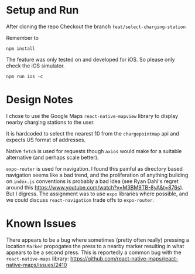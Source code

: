 # Setup and Run

After cloning the repo
Checkout the branch `feat/select-charging-station`

Remember to

```
npm install
```

The feature was only tested on and developed for iOS. So please only check the iOS simulator.

```
npm run ios -c
```

# Design Notes

I chose to use the Google Maps `react-native-mapview` library to display nearby charging stations to the user.

It is hardcoded to select the nearest 10 from the `chargepointmap` api and expects US format of addresses.

Native `fetch` is used for requests though `axios` would make for a suitable alternative (and perhaps scale better).

`expo-router` is used for navigation. I found this painful as directory based navigation seems like a bad trend, and the proliferation of anything building on `index.js` conventions is probably a bad idea (see Ryan Dahl's regret around this https://www.youtube.com/watch?v=M3BM9TB-8yA&t=876s). But I digress. The assignment was to use `expo` libraries where possible, and we could discuss `react-navigation` trade offs to `expo-router`.

# Known Issues

There appears to be a bug where sometimes (pretty often really) pressing a location `Marker` propogates the press to a nearby marker resulting in what appears to be a second press. This is reportedly a common bug with the `react-native-maps` library: https://github.com/react-native-maps/react-native-maps/issues/2410
